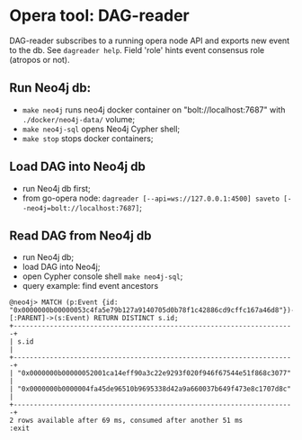 # Opera tool: DAG-reader

DAG-reader subscribes to a running opera node API and exports new event to the db. See `dagreader help`.
Field 'role' hints event consensus role (atropos or not).


## Run Neo4j db:

 - `make neo4j` runs neo4j docker container on "bolt://localhost:7687" with `./docker/neo4j-data/` volume;
 - `make neo4j-sql` opens Neo4j Cypher shell;
 - `make stop` stops docker containers;


## Load DAG into Neo4j db

 - run Neo4j db first;
 - from go-opera node: `dagreader [--api=ws://127.0.0.1:4500] saveto [--neo4j=bolt://localhost:7687]`;


## Read DAG from Neo4j db

 - run Neo4j db;
 - load DAG into Neo4j;
 - open Cypher console shell `make neo4j-sql`;
 - query example: find event ancestors
```
@neo4j> MATCH (p:Event {id: "0x0000000b00000053c4fa5e79b127a9140705d0b78f1c42886cd9cffc167a46d8"})-[:PARENT]->(s:Event) RETURN DISTINCT s.id;
+----------------------------------------------------------------------+
| s.id                                                                 |
+----------------------------------------------------------------------+
| "0x0000000b00000052001ca14eff90a3c22e9293f020f946f67544e51f868c3077" |
| "0x0000000b0000004fa45de96510b9695338d42a9a660037b649f473e8c1707d8c" |
+----------------------------------------------------------------------+
2 rows available after 69 ms, consumed after another 51 ms
:exit
```